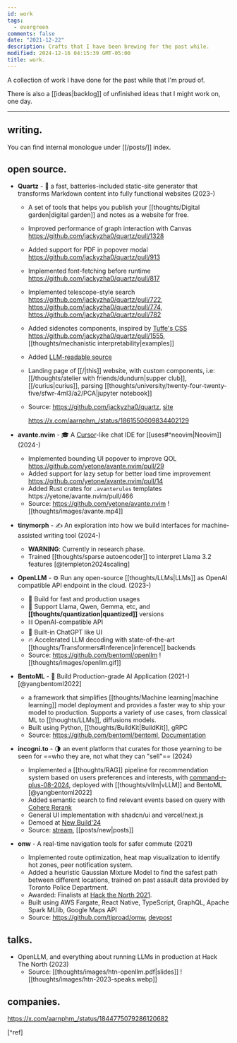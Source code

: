 ```yaml
---
id: work
tags:
  - evergreen
comments: false
date: "2021-12-22"
description: Crafts that I have been brewing for the past while.
modified: 2024-12-16 04:15:39 GMT-05:00
title: work.
---
```


A collection of work I have done for the past while that I'm proud of.

There is also a [[ideas|backlog]] of unfinished ideas that I might work on, one day.

---

## writing.

You can find internal monologue under [[/posts/]] index.

## open source.

- **Quartz** - :seedling: a fast, batteries-included static-site generator that transforms Markdown content into fully functional websites (2023-)

  - A set of tools that helps you publish your [[thoughts/Digital garden|digital garden]] and notes as a website for free.
  - Improved performance of graph interaction with Canvas https://github.com/jackyzha0/quartz/pull/1328
  - Added support for PDF in popover modal https://github.com/jackyzha0/quartz/pull/913
  - Implemented font-fetching before runtime https://github.com/jackyzha0/quartz/pull/817
  - Implemented telescope-style search https://github.com/jackyzha0/quartz/pull/722, https://github.com/jackyzha0/quartz/pull/774, https://github.com/jackyzha0/quartz/pull/782
  - Added sidenotes components, inspired by [Tuffe's CSS](https://edwardtufte.github.io/tufte-css/) <https://github.com/jackyzha0/quartz/pull/1555>, [[thoughts/mechanistic interpretability|examples]]
  - Added [LLM-readable source](https://x.com/aarnphm_/status/1857955302110376342)
  - Landing page of [[/|this]] website, with custom components, i.e: [[/thoughts/atelier with friends/dundurn|supper club]], [[/curius|curius]], parsing [[thoughts/university/twenty-four-twenty-five/sfwr-4ml3/a2/PCA|jupyter notebook]]
  - Source: <https://github.com/jackyzha0/quartz>, [site](https://quartz.jzhao.xyz/)

    <https://x.com/aarnphm_/status/1861550609834402129>

- **avante.nvim** - :mortar_board: A [Cursor](https://www.cursor.com/)-like chat IDE for [[uses#^neovim|Neovim]] (2024-)

  - Implemented bounding UI popover to improve QOL https://github.com/yetone/avante.nvim/pull/29
  - Added support for lazy setup for better load time improvement https://github.com/yetone/avante.nvim/pull/14
  - Added Rust crates for `.avanterules` templates https://yetone/avante.nvim/pull/466
  - Source: <https://github.com/yetone/avante.nvim>
    ![[thoughts/images/avante.mp4]]

- **tinymorph** - :writing_hand: An exploration into how we build interfaces for machine-assisted writing tool (2024-)

  - **WARNING**: Currently in research phase.
  - Trained [[thoughts/sparse autoencoder]] to interpret Llama 3.2 features [@templeton2024scaling]

- **OpenLLM** - :gear: Run any open-source [[thoughts/LLMs|LLMs]] as OpenAI compatible API endpoint in the cloud. (2023-)

  - 🔬 Build for fast and production usages
  - 🚂 Support Llama, Qwen, Gemma, etc, and **[[thoughts/quantization|quantized]]** versions
  - ⛓️ OpenAI-compatible API
  - 💬 Built-in ChatGPT like UI
  - 🔥 Accelerated LLM decoding with state-of-the-art [[thoughts/Transformers#Inference|inference]] backends
  - Source: <https://github.com/bentoml/openllm>
    ![[thoughts/images/openllm.gif]]

- **BentoML** - :bento: Build Production-grade AI Application (2021-) [@yangbentoml2022]

  - a framework that simplifies [[thoughts/Machine learning|machine learning]] model deployment and provides a faster way to ship your model to production. Supports a variety of use cases, from classical ML to [[thoughts/LLMs]], diffusions models.
  - Built using Python, [[thoughts/BuildKit|BuildKit]], gRPC
  - Source: <https://github.com/bentoml/bentoml>, [Documentation](https://docs.bentoml.com)

- **incogni.to** - :last_quarter_moon: an event platform that curates for those yearning to be seen for ==who they are, not what they can "sell"== (2024)

  - Implemented a [[thoughts/RAG]] pipeline for recommendation system based on users preferences and interests, with [command-r-plus-08-2024](https://huggingface.co/CohereForAI/c4ai-command-r-plus), deployed with [[thoughts/vllm|vLLM]] and BentoML [@yangbentoml2022]
  - Added semantic search to find relevant events based on query with [Cohere Rerank](https://cohere.com/rerank)
  - General UI implementation with shadcn/ui and vercel/next.js
  - Demoed at [New Build'24](https://x.com/newsystems_/status/1828455648377327976)
  - Source: [stream](https://x.com/i/broadcasts/1OwxWNvzRejJQ), [[posts/new|posts]]

- **onw** - A real-time navigation tools for safer commute (2021)
  - Implemented route optimization, heat map visualization to identify hot zones, peer notification system.
  - Added a heuristic Gaussian Mixture Model to find the safest path between different locations, trained on past assault data provided by Toronto Police Department.
  - Awarded: Finalists at [Hack the North 2021](https://devpost.com/software/twogether).
  - Built using AWS Fargate, React Native, TypeScript, GraphQL, Apache Spark MLlib, Google Maps API
  - Source: <https://github.com/tiproad/omw>, [devpost](https://devpost.com/software/twogether)

## talks.

- OpenLLM, and everything about running LLMs in production at Hack The North (2023)
  - Source: [[thoughts/images/htn-openllm.pdf|slides]]
    ![[thoughts/images/htn-2023-speaks.webp]]

## companies.

https://x.com/aarnphm_/status/1844775079286120682

[^ref]
